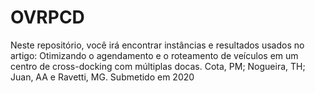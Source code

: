 # OVRPCD
Neste repositório, você irá encontrar instâncias e resultados usados no artigo: Otimizando o agendamento e o roteamento de veículos em um centro de cross-docking com múltiplas docas. Cota, PM; Nogueira, TH; Juan, AA e Ravetti, MG. Submetido em 2020
